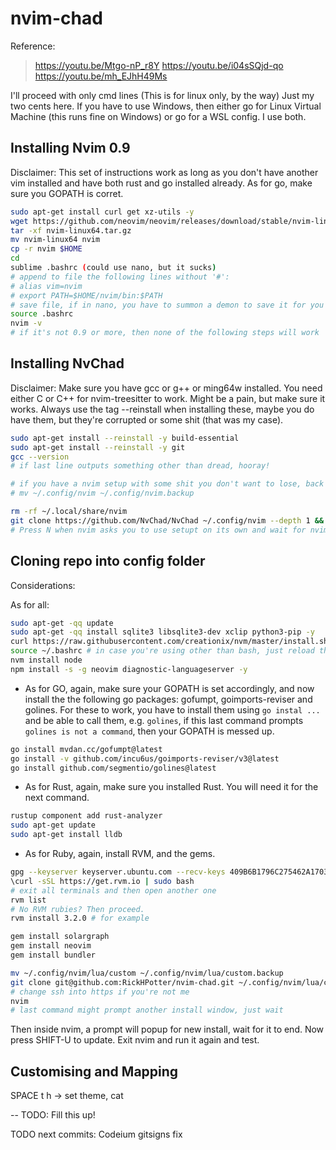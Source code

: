 # nvim-chad

Reference:
> https://youtu.be/Mtgo-nP_r8Y
> https://youtu.be/i04sSQjd-qo
> https://youtu.be/mh_EJhH49Ms

I'll proceed with only cmd lines (This is for linux only, by the way)
Just my two cents here. If you have to use Windows, then either go for Linux Virtual
Machine (this runs fine on Windows) or go for a WSL config. I use both.

## Installing Nvim 0.9

Disclaimer: This set of instructions work as long as you don't have another vim installed
and have both rust and go installed already. As for go, make sure you GOPATH is corret.

```bash
sudo apt-get install curl get xz-utils -y
wget https://github.com/neovim/neovim/releases/download/stable/nvim-linux64.tar.gz
tar -xf nvim-linux64.tar.gz
mv nvim-linux64 nvim
cp -r nvim $HOME
cd
sublime .bashrc (could use nano, but it sucks)
# append to file the following lines without '#':
# alias vim=nvim
# export PATH=$HOME/nvim/bin:$PATH
# save file, if in nano, you have to summon a demon to save it for you
source .bashrc
nvim -v
# if it's not 0.9 or more, then none of the following steps will work
```

## Installing NvChad

Disclaimer: Make sure you have gcc or g++ or ming64w installed. You need either C or C++
for nvim-treesitter to work. Might be a pain, but make sure it works. Always use the tag
--reinstall when installing these, maybe you do have them, but they're corrupted or some
shit (that was my case).

```bash
sudo apt-get install --reinstall -y build-essential
sudo apt-get install --reinstall -y git
gcc --version
# if last line outputs something other than dread, hooray!

# if you have a nvim setup with some shit you don't want to lose, back that up with
# mv ~/.config/nvim ~/.config/nvim.backup

rm -rf ~/.local/share/nvim
git clone https://github.com/NvChad/NvChad ~/.config/nvim --depth 1 && nvim
# Press N when nvim asks you to use setupt on its own and wait for nvim to set default
```

## Cloning repo into config folder

Considerations:

As for all:

```bash
sudo apt-get -qq update
sudo apt-get -qq install sqlite3 libsqlite3-dev xclip python3-pip -y
curl https://raw.githubusercontent.com/creationix/nvm/master/install.sh | sudo bash
source ~/.bashrc # in case you're using other than bash, just reload the terminal instead
nvm install node
npm install -s -g neovim diagnostic-languageserver -y
```

- As for GO, again, make sure your GOPATH is set accordingly, and now install the the
following go packages: gofumpt, goimports-reviser and golines. For these to work, you
have to install them using `go instal ...` and be able to call them, e.g. `golines`,
if this last command prompts `golines is not a command`, then your GOPATH is messed up.

```bash
go install mvdan.cc/gofumpt@latest
go install -v github.com/incu6us/goimports-reviser/v3@latest
go install github.com/segmentio/golines@latest
```

- As for Rust, again, make sure you installed Rust. You will need it for the next command.

```bash
rustup component add rust-analyzer
sudo apt-get update
sudo apt-get install lldb
```

- As for Ruby, again, install RVM, and the gems.

```bash
gpg --keyserver keyserver.ubuntu.com --recv-keys 409B6B1796C275462A1703113804BB82D39DC0E3 7D2BAF1CF37B13E2069D6956105BD0E739499BDB
\curl -sSL https://get.rvm.io | sudo bash
# exit all terminals and then open another one
rvm list
# No RVM rubies? Then proceed.
rvm install 3.2.0 # for example
```

```bash
gem install solargraph
gem install neovim
gem install bundler
```

```bash
mv ~/.config/nvim/lua/custom ~/.config/nvim/lua/custom.backup 
git clone git@github.com:RickHPotter/nvim-chad.git ~/.config/nvim/lua/custom
# change ssh into https if you're not me
nvim
# last command might prompt another install window, just wait
```

Then inside nvim, a prompt will popup for new install, wait for it to end.
Now press SHIFT-U to update. Exit nvim and run it again and test.

## Customising and Mapping

SPACE t h -> set theme, cat

-- TODO: Fill this up!

TODO next commits:
Codeium
gitsigns fix


